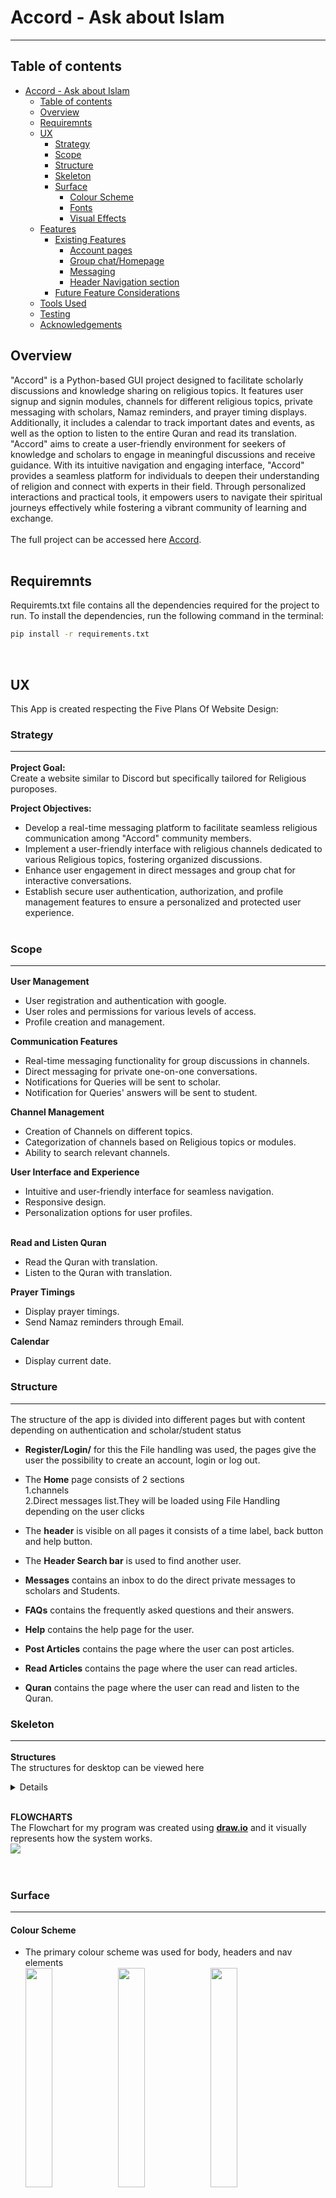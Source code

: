 # Accord - Ask about Islam

<!-- <img src="docs/read-me-images/mock-up.png" ><br> -->

<hr>

## Table of contents

- [Accord - Ask about Islam](#code-innovate-chat-hub---group-chat-app)
  - [Table of contents](#table-of-contents)
  - [Overview](#overview)
  - [Requiremnts](#requiremnts)
  - [UX](#ux)
    - [Strategy](#strategy)
    - [Scope](#scope)
    - [Structure](#structure)
    - [Skeleton](#skeleton)
    - [Surface](#surface)
      - [Colour Scheme](#colour-scheme)
      - [Fonts](#fonts)
      - [Visual Effects](#visual-effects)
  - [Features](#features)
    - [Existing Features](#existing-features)
      - [Account pages](#account-pages)
      - [Group chat/Homepage](#group-chathomepage)
      - [Messaging](#messaging)
      - [Header Navigation section](#header-navigation-section)
    - [Future Feature Considerations](#future-feature-considerations)
  - [Tools Used](#tools-used)
  - [Testing](#testing)
  - [Acknowledgements](#acknowledgements)

## Overview

"Accord" is a Python-based GUI project designed to facilitate scholarly discussions and knowledge sharing on religious topics. It features user signup and signin modules, channels for different religious topics, private messaging with scholars, Namaz reminders, and prayer timing displays. Additionally, it includes a calendar to track important dates and events, as well as the option to listen to the entire Quran and read its translation. "Accord" aims to create a user-friendly environment for seekers of knowledge and scholars to engage in meaningful discussions and receive guidance. With its intuitive navigation and engaging interface, "Accord" provides a seamless platform for individuals to deepen their understanding of religion and connect with experts in their field. Through personalized interactions and practical tools, it empowers users to navigate their spiritual journeys effectively while fostering a vibrant community of learning and exchange.
<br><br>
The full project can be accessed here [Accord](https://github.com/NoorFatimaAfzal/Accord/tree/main).
<br><br>

## Requiremnts

Requiremts.txt file contains all the dependencies required for the project to run. To install the dependencies, run the following command in the terminal:<br>
```bash
pip install -r requirements.txt
```
<br>

## UX

This App is created respecting the Five Plans Of Website Design:<br>

### Strategy<hr>

**Project Goal:**
<br>
Create a website similar to Discord but specifically tailored for Religious puroposes.

**Project Objectives:**<br>

- Develop a real-time messaging platform to facilitate seamless religious communication among "Accord" community members.
- Implement a user-friendly interface with religious channels dedicated to various Religious topics, fostering organized discussions.
- Enhance user engagement in direct messages and group chat for interactive conversations.
- Establish secure user authentication, authorization, and profile management features to ensure a personalized and protected user experience.
  <br><br>

### Scope<hr>

**User Management**

- User registration and authentication with google.
- User roles and permissions for various levels of access.
- Profile creation and management.

**Communication Features**

- Real-time messaging functionality for group discussions in channels.
- Direct messaging for private one-on-one conversations.
- Notifications for Queries will be sent to scholar.
- Notification for Queries' answers will be sent to student.

**Channel Management**

- Creation of Channels on different topics.
- Categorization of channels based on Religious topics or modules.
- Ability to search relevant channels.

**User Interface and Experience**

- Intuitive and user-friendly interface for seamless navigation.
- Responsive design.
- Personalization options for user profiles.<br><br>

**Read and Listen Quran**

- Read the Quran with translation.
- Listen to the Quran with translation.

**Prayer Timings**

- Display prayer timings.
- Send Namaz reminders through Email.

**Calendar**

- Display current date.

### Structure<hr>

The structure of the app is divided into different pages but with content depending on authentication and scholar/student status <br>

- **Register/Login/** for this the File handling was used, the pages give the user the possibility to create an account, login or log out.<br>

- The **Home** page consists of 2 sections <br> 1.channels <br> 2.Direct messages list.They will be loaded using File Handling depending on the user clicks<br>

- The **header** is visible on all pages it consists of a time label, back button and help button. <br>

- The **Header Search bar** is used to find another user.<br>

- **Messages** contains an inbox to do the direct private messages to scholars and Students. <br>

- **FAQs** contains the frequently asked questions and their answers.<br>

- **Help** contains the help page for the user.<br>

- **Post Articles** contains the page where the user can post articles.<br>

- **Read Articles** contains the page where the user can read articles.<br>

- **Quran** contains the page where the user can read and listen to the Quran.<br>

### Skeleton<hr>

**Structures**<br>
The structures for desktop can be viewed here<br>

<details>
  <h4>Loading page</h4>
  <img src="readmePics/loading.jpg"><br>
  <h4>Sign up page</h4>
  <img src="readmePics/signup.jpg"><br>
  <h4>Login page</h4>
  <img src="readmePics/Login.jpg"><br>
  <h4>Channels list</h4>
  <img src="readmePics/listOfChannels.jpg"><br>
  <h4>Help Page</h4>
  <img src="readmePics/help.jpg"><br>
  <h4>Post Articles</h4>
  <img src="readmePics/PArticles.jpg"><br>
  <h4>Read Articles</h4>
  <img src="readmePics/RArticles.jpg"><br>
  <h4>FAQs</h4>
  <img src="readmePics/FAQs.jpg"><br>
  <h4>Quran</h4>
  <img src="readmePics/Q.jpg"><br>
</details><br>

**FLOWCHARTS**<br>
The Flowchart for my program was created using <b>[draw.io](https://app.diagrams.net/)</b> and it visually represents how the system works.<br>
<img src="flowchart/flow.png"><br>
<br><br>

### Surface<hr>

#### Colour Scheme

- The primary colour scheme was used for body, headers and nav elements<br>
  <img src="color-scheme/clr1.jpg" width="30%">
  <img src="color-scheme/clr2.png" width="30%">
  <img src="color-scheme/clr3.jpeg" width="30%">
  <img src="color-scheme/clr4.png" width="30%">
  <img src="color-scheme/clr5.png" width="30%">
  <br>

- The secondary colour scheme was used for buttons, warnings, errors or for highlighting important information.<br>
  <img src="color-scheme/clr6.png" width="30%">
  <img src="color-scheme/clr7.png" width="30%">
  <img src="color-scheme/clr8.png" width="30%">
  <img src="color-scheme/clr9.png" width="30%">

#### Fonts

- The fonts I used for this site were imported from [Google Fonts](https://fonts.google.com/):<br>
  - **Roboto** - for the body text<br>
  - **Lato** - for the headings<br>
  - **Open Sans** - for the buttons<br>

#### Visual Effects

- **Box shadows** <br>
  Multiple box shadows were used for the cover, buttons and images. <br>

## Features

### Existing Features<hr>

#### Account pages

   - Implement secure user signup and signin modules.
   - Allow users to create and manage their profiles.
   - Differentiate between regular users and scholars/experts.
   - Provide user authentication and authorization features.
- Sign up page<br><br>
  <img src="readmePics/signup.jpg" width="60%"><br><br>
- Sign in page<br><br>
  <img src="readmePics/Login.jpg" width="60%"><br><br>

#### Group chat/Homepage

- On the group chat homepage the page will have interface like this.

  1. The channels list <br><br>
     - The channels will be of different religious topics.
     - The scholars and users will be able to do group chat. <br><br>
       <img src="readmePics/listOfChannels.jpg" width="60%"><br><br>
  2. The chat in a particular channel on which user has clicked.<br><br>
     <img src="readmePics/Cinside.jpg" width="60%"><br><br>

#### Messaging

- On the _Messages_ page, users can do private message to scholars in order to get their queries answered.
  <br><br>
  <img src="readmePics/Cinside.jpg" width="70%"><br><br>

#### Header Navigation section

The Header section contains the back button, help button and current time.<br>
<br>
<img src="docs/read-me-images/header-nav.png" width="100%"><br><br>
<br>

### Future Feature Considerations<hr>

- Another feature would be voice and video calls

## Tools Used

[GitHub](https://github.com/) - used for hosting the source code of the program<br>
[Visual Studio](https://code.visualstudio.com/) - for writing and testing the code<br>
[Balsamiq](https://balsamiq.com/wireframes/) - for creating the wireframes<br>
[Draw.io](http://draw.io/) - used for creating the Flowchart and Database relational schema<br>
[Favicon.io](https://favicon.io/) - used for generating the website favicon<br>
[Font Awesome](https://fontawesome.com/) - for creating atractive UX with icons<br>
[Google Fonts](https://fonts.google.com/) - for typography<br>
[PEP8 Validator](http://pep8online.com/) - used for validating the python code<br>